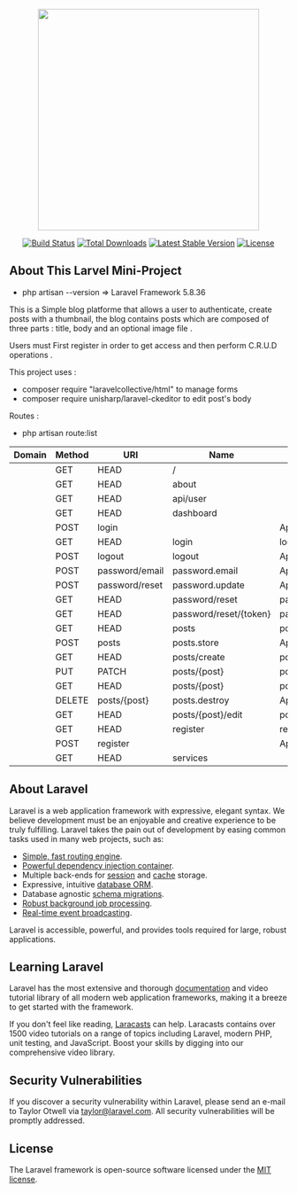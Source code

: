 <p align="center"><img src="https://res.cloudinary.com/dtfbvvkyp/image/upload/v1566331377/laravel-logolockup-cmyk-red.svg" width="400"></p>

<p align="center">
<a href="https://travis-ci.org/laravel/framework"><img src="https://travis-ci.org/laravel/framework.svg" alt="Build Status"></a>
<a href="https://packagist.org/packages/laravel/framework"><img src="https://poser.pugx.org/laravel/framework/d/total.svg" alt="Total Downloads"></a>
<a href="https://packagist.org/packages/laravel/framework"><img src="https://poser.pugx.org/laravel/framework/v/stable.svg" alt="Latest Stable Version"></a>
<a href="https://packagist.org/packages/laravel/framework"><img src="https://poser.pugx.org/laravel/framework/license.svg" alt="License"></a>
</p>

## About This Larvel Mini-Project 
 
* php artisan --version => Laravel Framework 5.8.36

This is a Simple blog platforme that allows a user to authenticate, create posts with a thumbnail, the blog contains posts which are composed of three parts : title, body and an optional image file .

Users must First register in order to get access and then perform C.R.U.D operations . 

This project uses :

   * composer require "laravelcollective/html" to manage forms 
   * composer require unisharp/laravel-ckeditor to edit post's body 



Routes :

* php artisan route:list
     
| Domain | Method    | URI     | Name             | Action      |                Middleware      
| ----------| ---------- | -----------------------| ---------------- |-----------|----------- |
|        | GET|HEAD  | /                      |                  | App\Http\Controllers\PagesController@index                             | web          |
|        | GET|HEAD  | about                  |                  | App\Http\Controllers\PagesController@about                             | web          |
|        | GET|HEAD  | api/user               |                  | Closure                                                                | api,auth:api |
|        | GET|HEAD  | dashboard              |                  | App\Http\Controllers\DashboardController@index                         | web,auth     |
|        | POST      | login                  |                  | App\Http\Controllers\Auth\LoginController@login                        | web,guest    |
|        | GET|HEAD  | login                  | login            | App\Http\Controllers\Auth\LoginController@showLoginForm                | web,guest    |
|        | POST      | logout                 | logout           | App\Http\Controllers\Auth\LoginController@logout                       | web          |
|        | POST      | password/email         | password.email   | App\Http\Controllers\Auth\ForgotPasswordController@sendResetLinkEmail  | web,guest    |
|        | POST      | password/reset         | password.update  | App\Http\Controllers\Auth\ResetPasswordController@reset                | web,guest    |
|        | GET|HEAD  | password/reset         | password.request | App\Http\Controllers\Auth\ForgotPasswordController@showLinkRequestForm | web,guest    |
|        | GET|HEAD  | password/reset/{token} | password.reset   | App\Http\Controllers\Auth\ResetPasswordController@showResetForm        | web,guest    |
|        | GET|HEAD  | posts                  | posts.index      | App\Http\Controllers\PostsController@index                             | web          |
|        | POST      | posts                  | posts.store      | App\Http\Controllers\PostsController@store                             | web,auth     |
|        | GET|HEAD  | posts/create           | posts.create     | App\Http\Controllers\PostsController@create                            | web,auth     |
|        | PUT|PATCH | posts/{post}           | posts.update     | App\Http\Controllers\PostsController@update                            | web,auth     |
|        | GET|HEAD  | posts/{post}           | posts.show       | App\Http\Controllers\PostsController@show                              | web          |
|        | DELETE    | posts/{post}           | posts.destroy    | App\Http\Controllers\PostsController@destroy                           | web,auth     |
|        | GET|HEAD  | posts/{post}/edit      | posts.edit       | App\Http\Controllers\PostsController@edit                              | web,auth     |
|        | GET|HEAD  | register               | register         | App\Http\Controllers\Auth\RegisterController@showRegistrationForm      | web,guest    |
|        | POST      | register               |                  | App\Http\Controllers\Auth\RegisterController@register                  | web,guest    |
|        | GET|HEAD  | services               |                  | App\Http\Controllers\PagesController@services                          | web       
       


## About Laravel

Laravel is a web application framework with expressive, elegant syntax. We believe development must be an enjoyable and creative experience to be truly fulfilling. Laravel takes the pain out of development by easing common tasks used in many web projects, such as:

- [Simple, fast routing engine](https://laravel.com/docs/routing).
- [Powerful dependency injection container](https://laravel.com/docs/container).
- Multiple back-ends for [session](https://laravel.com/docs/session) and [cache](https://laravel.com/docs/cache) storage.
- Expressive, intuitive [database ORM](https://laravel.com/docs/eloquent).
- Database agnostic [schema migrations](https://laravel.com/docs/migrations).
- [Robust background job processing](https://laravel.com/docs/queues).
- [Real-time event broadcasting](https://laravel.com/docs/broadcasting).

Laravel is accessible, powerful, and provides tools required for large, robust applications.

## Learning Laravel

Laravel has the most extensive and thorough [documentation](https://laravel.com/docs) and video tutorial library of all modern web application frameworks, making it a breeze to get started with the framework.

If you don't feel like reading, [Laracasts](https://laracasts.com) can help. Laracasts contains over 1500 video tutorials on a range of topics including Laravel, modern PHP, unit testing, and JavaScript. Boost your skills by digging into our comprehensive video library.






## Security Vulnerabilities

If you discover a security vulnerability within Laravel, please send an e-mail to Taylor Otwell via [taylor@laravel.com](mailto:taylor@laravel.com). All security vulnerabilities will be promptly addressed.

## License

The Laravel framework is open-source software licensed under the [MIT license](https://opensource.org/licenses/MIT).
